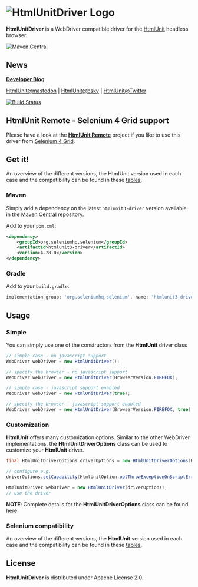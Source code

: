 # ![HtmlUnitDriver Logo](https://github.com/SeleniumHQ/htmlunit-driver/blob/master/htmlunit_webdriver.png)

**HtmlUnitDriver** is a WebDriver compatible driver for the [HtmlUnit](https://www.htmlunit.org) headless browser.

[![Maven Central](https://maven-badges.herokuapp.com/maven-central/org.seleniumhq.selenium/htmlunit3-driver/badge.svg)](https://maven-badges.herokuapp.com/maven-central/org.seleniumhq.selenium/htmlunit3-driver)

## News

**[Developer Blog](https://htmlunit.github.io/htmlunit-blog/)**

[HtmlUnit@mastodon](https://fosstodon.org/@HtmlUnit) | [HtmlUnit@bsky](https://bsky.app/profile/htmlunit.bsky.social) | [HtmlUnit@Twitter](https://twitter.com/HtmlUnit)


[![Build Status](https://jenkins.wetator.org/buildStatus/icon?job=HtmlUnitDriver+-+Selenium+4)](https://jenkins.wetator.org/view/HtmlUnit%20Driver/job/HtmlUnitDriver%20-%20Selenium%204/)

## HtmlUnit Remote - Selenium 4 Grid support

Please have a look at the **[HtmlUnit Remote](https://github.com/sbabcoc/htmlunit-remote)** project if you like to use
this driver from [Selenium 4 Grid](https://www.selenium.dev/documentation/grid).


## Get it!

An overview of the different versions, the HtmlUnit version used in each case and the compatibility 
can be found in these [tables](docs/compatibility.md).

### Maven

Simply add a dependency on the latest `htmlunit3-driver` version available in the
[Maven Central](https://repo.maven.apache.org/maven2/org/seleniumhq/selenium/htmlunit3-driver/) repository.

Add to your `pom.xml`:

```xml
<dependency>
    <groupId>org.seleniumhq.selenium</groupId>
    <artifactId>htmlunit3-driver</artifactId>
    <version>4.28.0</version>
</dependency>
```

### Gradle

Add to your `build.gradle`:

```groovy
implementation group: 'org.seleniumhq.selenium', name: 'htmlunit3-driver', version: '4.28.0'
```


## Usage

### Simple

You can simply use one of the constructors from the **HtmlUnit** driver class

```java
// simple case - no javascript support
WebDriver webDriver = new HtmlUnitDriver();
```

```java
// specify the browser - no javascript support
WebDriver webDriver = new HtmlUnitDriver(BrowserVersion.FIREFOX);
```

```java
// simple case - javascript support enabled
WebDriver webDriver = new HtmlUnitDriver(true);
```

```java
// specify the browser - javascript support enabled
WebDriver webDriver = new HtmlUnitDriver(BrowserVersion.FIREFOX, true);
```


### Customization

**HtmlUnit** offers many customization options. Similar to the other WebDriver implementations, the **HtmlUnitDriverOptions**
class can be used to customize your **HtmlUnit** driver.

```java
final HtmlUnitDriverOptions driverOptions = new HtmlUnitDriverOptions(BrowserVersion.FIREFOX);

// configure e.g.
driverOptions.setCapability(HtmlUnitOption.optThrowExceptionOnScriptError, false);

HtmlUnitDriver webDriver = new HtmlUnitDriver(driverOptions);
// use the driver
```

**NOTE**: Complete details for the **HtmlUnitDriverOptions** class can be found [here](docs/options.md).

### Selenium compatibility

An overview of the different versions, the **HtmlUnit** version used in each case and the compatibility 
can be found in these [tables](docs/compatibility.md).

## License

**HtmlUnitDriver** is distributed under Apache License 2.0.
